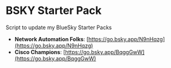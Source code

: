 # BSKY Starter Pack

Script to update my BlueSky Starter Packs

- **Network Automation Folks**: [https://go.bsky.app/N9nHqzg](https://go.bsky.app/N9nHqzg)
- **Cisco Champions**: [https://go.bsky.app/BqggGwW](https://go.bsky.app/BqggGwW)
